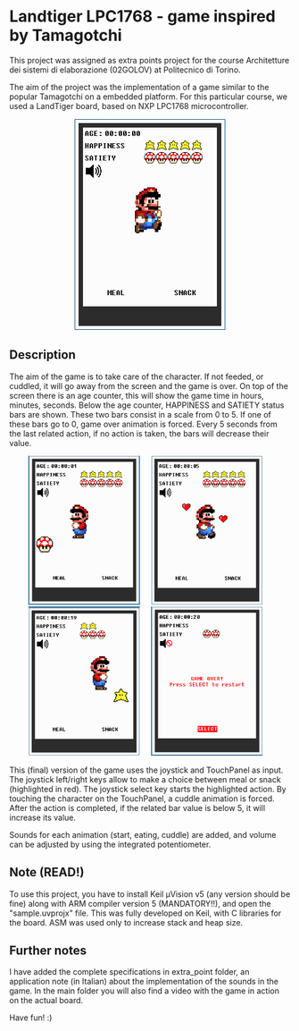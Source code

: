# Landtiger LPC1768 - game inspired by Tamagotchi
This project was assigned as extra points project for the course Architetture dei sistemi di elaborazione (02GOLOV) at Politecnico di Torino.

The aim of the project was the implementation of a game similar to the popular Tamagotchi on a embedded platform. For this particular course, we used a LandTiger board, based on NXP LPC1768 microcontroller.

<p align="center">
  <img src="pictures/gameinit.png" />
</p>

## Description
The aim of the game is to take care of the character. If not feeded, or cuddled, it will go away from the screen and the game is over. On top of the screen there is an age counter, this will show the game time in hours, minutes, seconds. Below the age counter, HAPPINESS and SATIETY status bars are shown. These two bars consist in a scale from 0 to 5. If one of these bars go to 0, game over animation is forced. Every 5 seconds from the last related action, if no action is taken, the bars will decrease their value. 

  <div align="center">
      <img width="200px" height="267px" src="pictures/meal_eating.png" </img> &nbsp &nbsp
      <img width="200px" height="267px" src="pictures/cuddles.png" </img> &nbsp &nbsp
      <img width="200px" height="267px" src="pictures/snack_eating.png" </img> &nbsp &nbsp
    <img width="200px" height="267px" src="pictures/gameover.png" </img> &nbsp &nbsp
  </div>


This (final) version of the game uses the joystick and TouchPanel as input. The joystick left/right keys allow to make a choice between meal or snack (highlighted in red). The joystick select key starts the highlighted action. By touching the character on the TouchPanel, a cuddle animation is forced.
After the action is completed, if the related bar value is below 5, it will increase its value.

Sounds for each animation (start, eating, cuddle) are added, and volume can be adjusted by using the integrated potentiometer. 

## Note (READ!)
To use this project, you have to install Keil μVision v5 (any version should be fine) along with ARM compiler version 5 (MANDATORY!!), and open the "sample.uvprojx" file. This was fully developed on Keil, with C libraries for the board. ASM was used only to increase stack and heap size. 


## Further notes
I have added the complete specifications in extra_point folder, an application note (in Italian) about the implementation of the sounds in the game. 
In the main folder you will also find a video with the game in action on the actual board. 

Have fun! :)
